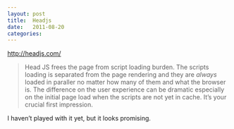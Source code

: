 ```yaml
---
layout: post
title:  Headjs
date:   2011-08-20
categories:
---
```


<a href="http://headjs.com/">http://headjs.com/</a>
<blockquote>
Head JS frees the page from script loading burden. The scripts loading is separated from the page rendering and they are <em>always</em> loaded in paraller no matter how many of them and what the browser is. The difference on the user experience can be dramatic especially on the initial page load when the scripts are not yet in cache. It&#8217;s your crucial first impression.
</blockquote>

I haven&#8217;t played with it yet, but it looks promising.
